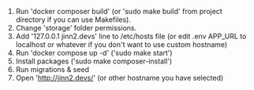 1. Run 'docker composer build' (or 'sudo make build' from project directory if you can use Makefiles).
2. Change 'storage' folder permissions.
3. Add '127.0.0.1	jinn2.devs' line to /etc/hosts file (or edit .env APP_URL to localhost or whatever if you don't want to use custom hostname)
4. Run 'docker compose up -d' ('sudo make start')
5. Install packages ('sudo make composer-install')
6. Run migrations & seed
7. Open 'http://jinn2.devs/' (or other hostname you have selected)